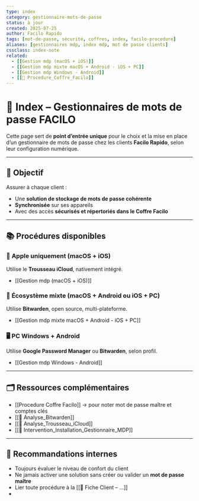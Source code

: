 ```yaml
---
type: index
category: gestionnaire-mots-de-passe
status: à jour
created: 2025-07-25
author: Facilo Rapido
tags: [mot-de-passe, sécurité, coffres, index, facilo-procedure]
aliases: [gestionnaires mdp, index mdp, mot de passe clients]
cssclass: index-note
related:
  - [[Gestion mdp (macOS + iOS)]]
  - [[Gestion mdp mixte macOS + Android - iOS + PC]]
  - [[Gestion mdp Windows - Android]]
  - [[📄 Procedure_Coffre_Facilo]]
---
```


# 🧭 Index – Gestionnaires de mots de passe FACILO

Cette page sert de **point d’entrée unique** pour le choix et la mise en place d’un gestionnaire de mots de passe chez les clients **Facilo Rapido**, selon leur configuration numérique.

---

## 🔐 Objectif
Assurer à chaque client :
- Une **solution de stockage de mots de passe cohérente**
- **Synchronisée** sur ses appareils
- Avec des accès **sécurisés et répertoriés dans le Coffre Facilo**

---

## 📚 Procédures disponibles

### 🍏 **Apple uniquement (macOS + iOS)**
Utilise le **Trousseau iCloud**, nativement intégré.
- [[Gestion mdp (macOS + iOS)]]

### 🔄 **Écosystème mixte (macOS + Android ou iOS + PC)**
Utilise **Bitwarden**, open source, multi-plateforme.
- [[Gestion mdp mixte macOS + Android - iOS + PC]]

### 🖥️ **PC Windows + Android**
Utilise **Google Password Manager** ou **Bitwarden**, selon profil.
- [[Gestion mdp Windows - Android]]

---

## 🗂️ Ressources complémentaires

- [[Procedure Coffre Facilo]] → pour noter mot de passe maître et comptes clés
- [[📄 Analyse_Bitwarden]]
- [[📄 Analyse_Trousseau_iCloud]]
- [[📄 Intervention_Installation_Gestionnaire_MDP]]

---

## 🧠 Recommandations internes

- Toujours évaluer le niveau de confort du client
- Ne jamais activer une solution sans créer ou valider un **mot de passe maître**
- Lier toute procédure à la [[📄 Fiche Client – ...]]
- 